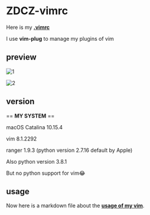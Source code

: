 # ZDCZ-vimrc

Here is my [**.vimrc**](https://github.com/Augists-ZDCZ/ZDCZ-vimrc/blob/master/new.vimrc)

I use **vim-plug** to manage my plugins of vim

## preview

![1](https://github.com/Augists-ZDCZ/ZDCZ-vimrc/blob/master/1.png)

![2](https://github.com/Augists-ZDCZ/ZDCZ-vimrc/blob/master/2.png)

## version

== **MY SYSTEM** ==

macOS Catalina 10.15.4

vim 8.1.2292

ranger 1.9.3 (python version 2.7.16 default by Apple)

Also python version 3.8.1

But no python support for vim😂

## usage

Now here is a markdown file about the [**usage of my vim**](https://github.com/Augists-ZDCZ/ZDCZ-vimrc/blob/master/usage_of_vim.md). 
